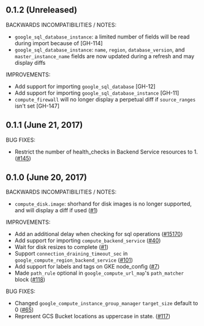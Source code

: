 ## 0.1.2 (Unreleased)

BACKWARDS INCOMPATIBILITIES / NOTES:

* `google_sql_database_instance`: a limited number of fields will be read during import because of [GH-114]
* `google_sql_database_instance`: `name`, `region`, `database_version`, and `master_instance_name` fields are now updated during a refresh and may display diffs

IMPROVEMENTS:

* Add support for importing `google_sql_database` [GH-12]
* Add support for importing `google_sql_database_instance` [GH-11]
* `compute_firewall` will no longer display a perpetual diff if `source_ranges` isn't set [GH-147]

## 0.1.1 (June 21, 2017)

BUG FIXES: 

* Restrict the number of health_checks in Backend Service resources to 1. ([#145](https://github.com/terraform-providers/terraform-provider-google/issues/145))

## 0.1.0 (June 20, 2017)

BACKWARDS INCOMPATIBILITIES / NOTES:

* `compute_disk.image`: shorhand for disk images is no longer supported, and will display a diff if used ([#1](https://github.com/terraform-providers/terraform-provider-google/issues/1))

IMPROVEMENTS:

* Add an additional delay when checking for sql operations ([#15170](https://github.com/hashicorp/terraform/pull/15170))
* Add support for importing `compute_backend_service` ([#40](https://github.com/terraform-providers/terraform-provider-google/issues/40))
* Wait for disk resizes to complete ([#1](https://github.com/terraform-providers/terraform-provider-google/issues/1))
* Support `connection_draining_timeout_sec` in `google_compute_region_backend_service` ([#101](https://github.com/terraform-providers/terraform-provider-google/issues/101))
* Add support for labels and tags on GKE node_config ([#7](https://github.com/terraform-providers/terraform-provider-google/issues/7))
* Made `path_rule` optional in `google_compute_url_map`'s `path_matcher` block ([#118](https://github.com/terraform-providers/terraform-provider-google/issues/118))

BUG FIXES:

* Changed `google_compute_instance_group_manager` `target_size` default to 0 ([#65](https://github.com/terraform-providers/terraform-provider-google/issues/65))
* Represent GCS Bucket locations as uppercase in state. ([#117](https://github.com/terraform-providers/terraform-provider-google/issues/117))

